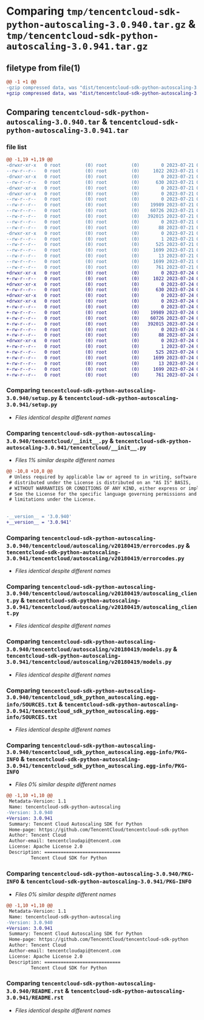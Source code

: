 # Comparing `tmp/tencentcloud-sdk-python-autoscaling-3.0.940.tar.gz` & `tmp/tencentcloud-sdk-python-autoscaling-3.0.941.tar.gz`

## filetype from file(1)

```diff
@@ -1 +1 @@
-gzip compressed data, was "dist/tencentcloud-sdk-python-autoscaling-3.0.940.tar", last modified: Fri Jul 21 00:22:28 2023, max compression
+gzip compressed data, was "dist/tencentcloud-sdk-python-autoscaling-3.0.941.tar", last modified: Mon Jul 24 00:19:21 2023, max compression
```

## Comparing `tencentcloud-sdk-python-autoscaling-3.0.940.tar` & `tencentcloud-sdk-python-autoscaling-3.0.941.tar`

### file list

```diff
@@ -1,19 +1,19 @@
-drwxr-xr-x   0 root         (0) root         (0)        0 2023-07-21 00:22:28.000000 tencentcloud-sdk-python-autoscaling-3.0.940/
--rw-r--r--   0 root         (0) root         (0)     1022 2023-07-21 00:22:27.000000 tencentcloud-sdk-python-autoscaling-3.0.940/setup.py
-drwxr-xr-x   0 root         (0) root         (0)        0 2023-07-21 00:22:28.000000 tencentcloud-sdk-python-autoscaling-3.0.940/tencentcloud/
--rw-r--r--   0 root         (0) root         (0)      630 2023-07-21 00:22:27.000000 tencentcloud-sdk-python-autoscaling-3.0.940/tencentcloud/__init__.py
-drwxr-xr-x   0 root         (0) root         (0)        0 2023-07-21 00:22:28.000000 tencentcloud-sdk-python-autoscaling-3.0.940/tencentcloud/autoscaling/
-drwxr-xr-x   0 root         (0) root         (0)        0 2023-07-21 00:22:28.000000 tencentcloud-sdk-python-autoscaling-3.0.940/tencentcloud/autoscaling/v20180419/
--rw-r--r--   0 root         (0) root         (0)        0 2023-07-21 00:22:27.000000 tencentcloud-sdk-python-autoscaling-3.0.940/tencentcloud/autoscaling/v20180419/__init__.py
--rw-r--r--   0 root         (0) root         (0)    19989 2023-07-21 00:22:27.000000 tencentcloud-sdk-python-autoscaling-3.0.940/tencentcloud/autoscaling/v20180419/errorcodes.py
--rw-r--r--   0 root         (0) root         (0)    60726 2023-07-21 00:22:27.000000 tencentcloud-sdk-python-autoscaling-3.0.940/tencentcloud/autoscaling/v20180419/autoscaling_client.py
--rw-r--r--   0 root         (0) root         (0)   392015 2023-07-21 00:22:27.000000 tencentcloud-sdk-python-autoscaling-3.0.940/tencentcloud/autoscaling/v20180419/models.py
--rw-r--r--   0 root         (0) root         (0)        0 2023-07-21 00:22:27.000000 tencentcloud-sdk-python-autoscaling-3.0.940/tencentcloud/autoscaling/__init__.py
--rw-r--r--   0 root         (0) root         (0)       88 2023-07-21 00:22:28.000000 tencentcloud-sdk-python-autoscaling-3.0.940/setup.cfg
-drwxr-xr-x   0 root         (0) root         (0)        0 2023-07-21 00:22:28.000000 tencentcloud-sdk-python-autoscaling-3.0.940/tencentcloud_sdk_python_autoscaling.egg-info/
--rw-r--r--   0 root         (0) root         (0)        1 2023-07-21 00:22:28.000000 tencentcloud-sdk-python-autoscaling-3.0.940/tencentcloud_sdk_python_autoscaling.egg-info/dependency_links.txt
--rw-r--r--   0 root         (0) root         (0)      525 2023-07-21 00:22:28.000000 tencentcloud-sdk-python-autoscaling-3.0.940/tencentcloud_sdk_python_autoscaling.egg-info/SOURCES.txt
--rw-r--r--   0 root         (0) root         (0)     1699 2023-07-21 00:22:28.000000 tencentcloud-sdk-python-autoscaling-3.0.940/tencentcloud_sdk_python_autoscaling.egg-info/PKG-INFO
--rw-r--r--   0 root         (0) root         (0)       13 2023-07-21 00:22:28.000000 tencentcloud-sdk-python-autoscaling-3.0.940/tencentcloud_sdk_python_autoscaling.egg-info/top_level.txt
--rw-r--r--   0 root         (0) root         (0)     1699 2023-07-21 00:22:28.000000 tencentcloud-sdk-python-autoscaling-3.0.940/PKG-INFO
--rw-r--r--   0 root         (0) root         (0)      761 2023-07-21 00:22:27.000000 tencentcloud-sdk-python-autoscaling-3.0.940/README.rst
+drwxr-xr-x   0 root         (0) root         (0)        0 2023-07-24 00:19:21.000000 tencentcloud-sdk-python-autoscaling-3.0.941/
+-rw-r--r--   0 root         (0) root         (0)     1022 2023-07-24 00:19:21.000000 tencentcloud-sdk-python-autoscaling-3.0.941/setup.py
+drwxr-xr-x   0 root         (0) root         (0)        0 2023-07-24 00:19:21.000000 tencentcloud-sdk-python-autoscaling-3.0.941/tencentcloud/
+-rw-r--r--   0 root         (0) root         (0)      630 2023-07-24 00:19:21.000000 tencentcloud-sdk-python-autoscaling-3.0.941/tencentcloud/__init__.py
+drwxr-xr-x   0 root         (0) root         (0)        0 2023-07-24 00:19:21.000000 tencentcloud-sdk-python-autoscaling-3.0.941/tencentcloud/autoscaling/
+drwxr-xr-x   0 root         (0) root         (0)        0 2023-07-24 00:19:21.000000 tencentcloud-sdk-python-autoscaling-3.0.941/tencentcloud/autoscaling/v20180419/
+-rw-r--r--   0 root         (0) root         (0)        0 2023-07-24 00:19:21.000000 tencentcloud-sdk-python-autoscaling-3.0.941/tencentcloud/autoscaling/v20180419/__init__.py
+-rw-r--r--   0 root         (0) root         (0)    19989 2023-07-24 00:19:21.000000 tencentcloud-sdk-python-autoscaling-3.0.941/tencentcloud/autoscaling/v20180419/errorcodes.py
+-rw-r--r--   0 root         (0) root         (0)    60726 2023-07-24 00:19:21.000000 tencentcloud-sdk-python-autoscaling-3.0.941/tencentcloud/autoscaling/v20180419/autoscaling_client.py
+-rw-r--r--   0 root         (0) root         (0)   392015 2023-07-24 00:19:21.000000 tencentcloud-sdk-python-autoscaling-3.0.941/tencentcloud/autoscaling/v20180419/models.py
+-rw-r--r--   0 root         (0) root         (0)        0 2023-07-24 00:19:21.000000 tencentcloud-sdk-python-autoscaling-3.0.941/tencentcloud/autoscaling/__init__.py
+-rw-r--r--   0 root         (0) root         (0)       88 2023-07-24 00:19:21.000000 tencentcloud-sdk-python-autoscaling-3.0.941/setup.cfg
+drwxr-xr-x   0 root         (0) root         (0)        0 2023-07-24 00:19:21.000000 tencentcloud-sdk-python-autoscaling-3.0.941/tencentcloud_sdk_python_autoscaling.egg-info/
+-rw-r--r--   0 root         (0) root         (0)        1 2023-07-24 00:19:21.000000 tencentcloud-sdk-python-autoscaling-3.0.941/tencentcloud_sdk_python_autoscaling.egg-info/dependency_links.txt
+-rw-r--r--   0 root         (0) root         (0)      525 2023-07-24 00:19:21.000000 tencentcloud-sdk-python-autoscaling-3.0.941/tencentcloud_sdk_python_autoscaling.egg-info/SOURCES.txt
+-rw-r--r--   0 root         (0) root         (0)     1699 2023-07-24 00:19:21.000000 tencentcloud-sdk-python-autoscaling-3.0.941/tencentcloud_sdk_python_autoscaling.egg-info/PKG-INFO
+-rw-r--r--   0 root         (0) root         (0)       13 2023-07-24 00:19:21.000000 tencentcloud-sdk-python-autoscaling-3.0.941/tencentcloud_sdk_python_autoscaling.egg-info/top_level.txt
+-rw-r--r--   0 root         (0) root         (0)     1699 2023-07-24 00:19:21.000000 tencentcloud-sdk-python-autoscaling-3.0.941/PKG-INFO
+-rw-r--r--   0 root         (0) root         (0)      761 2023-07-24 00:19:21.000000 tencentcloud-sdk-python-autoscaling-3.0.941/README.rst
```

### Comparing `tencentcloud-sdk-python-autoscaling-3.0.940/setup.py` & `tencentcloud-sdk-python-autoscaling-3.0.941/setup.py`

 * *Files identical despite different names*

### Comparing `tencentcloud-sdk-python-autoscaling-3.0.940/tencentcloud/__init__.py` & `tencentcloud-sdk-python-autoscaling-3.0.941/tencentcloud/__init__.py`

 * *Files 1% similar despite different names*

```diff
@@ -10,8 +10,8 @@
 # Unless required by applicable law or agreed to in writing, software
 # distributed under the License is distributed on an "AS IS" BASIS,
 # WITHOUT WARRANTIES OR CONDITIONS OF ANY KIND, either express or implied.
 # See the License for the specific language governing permissions and
 # limitations under the License.
 
 
-__version__ = '3.0.940'
+__version__ = '3.0.941'
```

### Comparing `tencentcloud-sdk-python-autoscaling-3.0.940/tencentcloud/autoscaling/v20180419/errorcodes.py` & `tencentcloud-sdk-python-autoscaling-3.0.941/tencentcloud/autoscaling/v20180419/errorcodes.py`

 * *Files identical despite different names*

### Comparing `tencentcloud-sdk-python-autoscaling-3.0.940/tencentcloud/autoscaling/v20180419/autoscaling_client.py` & `tencentcloud-sdk-python-autoscaling-3.0.941/tencentcloud/autoscaling/v20180419/autoscaling_client.py`

 * *Files identical despite different names*

### Comparing `tencentcloud-sdk-python-autoscaling-3.0.940/tencentcloud/autoscaling/v20180419/models.py` & `tencentcloud-sdk-python-autoscaling-3.0.941/tencentcloud/autoscaling/v20180419/models.py`

 * *Files identical despite different names*

### Comparing `tencentcloud-sdk-python-autoscaling-3.0.940/tencentcloud_sdk_python_autoscaling.egg-info/SOURCES.txt` & `tencentcloud-sdk-python-autoscaling-3.0.941/tencentcloud_sdk_python_autoscaling.egg-info/SOURCES.txt`

 * *Files identical despite different names*

### Comparing `tencentcloud-sdk-python-autoscaling-3.0.940/tencentcloud_sdk_python_autoscaling.egg-info/PKG-INFO` & `tencentcloud-sdk-python-autoscaling-3.0.941/tencentcloud_sdk_python_autoscaling.egg-info/PKG-INFO`

 * *Files 0% similar despite different names*

```diff
@@ -1,10 +1,10 @@
 Metadata-Version: 1.1
 Name: tencentcloud-sdk-python-autoscaling
-Version: 3.0.940
+Version: 3.0.941
 Summary: Tencent Cloud Autoscaling SDK for Python
 Home-page: https://github.com/TencentCloud/tencentcloud-sdk-python
 Author: Tencent Cloud
 Author-email: tencentcloudapi@tencent.com
 License: Apache License 2.0
 Description: ============================
         Tencent Cloud SDK for Python
```

### Comparing `tencentcloud-sdk-python-autoscaling-3.0.940/PKG-INFO` & `tencentcloud-sdk-python-autoscaling-3.0.941/PKG-INFO`

 * *Files 0% similar despite different names*

```diff
@@ -1,10 +1,10 @@
 Metadata-Version: 1.1
 Name: tencentcloud-sdk-python-autoscaling
-Version: 3.0.940
+Version: 3.0.941
 Summary: Tencent Cloud Autoscaling SDK for Python
 Home-page: https://github.com/TencentCloud/tencentcloud-sdk-python
 Author: Tencent Cloud
 Author-email: tencentcloudapi@tencent.com
 License: Apache License 2.0
 Description: ============================
         Tencent Cloud SDK for Python
```

### Comparing `tencentcloud-sdk-python-autoscaling-3.0.940/README.rst` & `tencentcloud-sdk-python-autoscaling-3.0.941/README.rst`

 * *Files identical despite different names*

